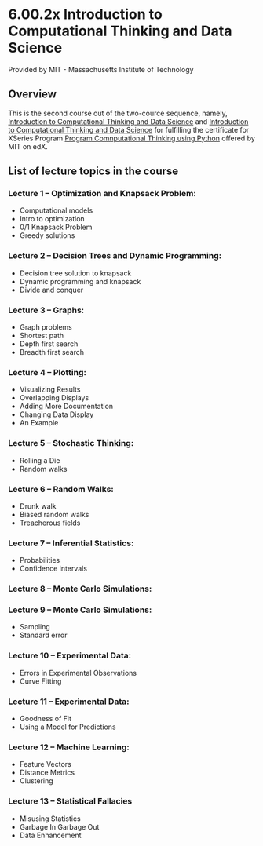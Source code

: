 # 6.00.2x Introduction to Computational Thinking and Data Science

Provided by MIT - Massachusetts Institute of Technology

## Overview
This is the second course out of the two-cource sequence, namely, [Introduction to Computational Thinking and Data Science](https://learning.edx.org/course/course-v1:MITx+6.00.2x+1T2021/home) and [Introduction to Computational Thinking and Data Science](https://learning.edx.org/course/course-v1:MITx+6.00.2x+1T2021/home) for fulfilling the certificate for XSeries Program [Program Comnputational Thinking using Python](https://courses.edx.org/dashboard/programs/a4453798-ffc2-4f5a-b983-64a228e3a0fd/) offered by MIT on edX. 

## List of lecture topics in the course
### Lecture 1 – Optimization and Knapsack Problem:
- Computational models
- Intro to optimization
- 0/1 Knapsack Problem
- Greedy solutions

### Lecture 2 – Decision Trees and Dynamic Programming:
- Decision tree solution to knapsack
- Dynamic programming and knapsack
- Divide and conquer

### Lecture 3 – Graphs:
- Graph problems
- Shortest path
- Depth first search
- Breadth first search

### Lecture 4 – Plotting:
- Visualizing Results
- Overlapping Displays
- Adding More Documentation
- Changing Data Display
- An Example

### Lecture 5 – Stochastic Thinking:
- Rolling a Die
- Random walks

### Lecture 6 – Random Walks:
- Drunk walk
- Biased random walks
- Treacherous fields

### Lecture 7 – Inferential Statistics:
- Probabilities
- Confidence intervals

### Lecture 8 – Monte Carlo Simulations:

### Lecture 9 – Monte Carlo Simulations:
- Sampling
- Standard error

### Lecture 10 – Experimental Data:
- Errors in Experimental Observations
- Curve Fitting

### Lecture 11 – Experimental Data:
- Goodness of Fit
- Using a Model for Predictions

### Lecture 12 – Machine Learning:
- Feature Vectors
- Distance Metrics
- Clustering

### Lecture 13 – Statistical Fallacies
- Misusing Statistics
- Garbage In Garbage Out
- Data Enhancement